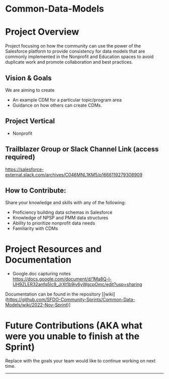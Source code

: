 # Common-Data-Models

# Project Overview
Project focusing on how the community can use the power of the Salesforce platform to provide consistency for data models that are commonly implemented in the Nonprofit and Education spaces to avoid duplicate work and promote collaboration and best practices.

## Vision & Goals
We are aiming to create 
* An example CDM for a particular topic/program area 
* Guidance on how others can create CDMs.


## Project Vertical
* Nonprofit

## Trailblazer Group or Slack Channel Link (access required)
https://salesforce-external.slack.com/archives/C046MNL1KM5/p1666119279308909

## How to Contribute:
Share your knowledge and skills with any of the following: 
* Proficiency building data schemas in Salesforce
* Knowledge of NPSP and PMM data structures
* Ability to prioritize nonprofit data needs
* Familiarity with CDMs
 

# Project Resources and Documentation
* Google.doc capturing notes 
https://docs.google.com/document/d/1Ma8Q-l-UH9ZLER32anfq5lc9_JrXt1b9iy6yWgcpOmc/edit?usp=sharing

Documentation can be found in the repository [[wiki] (https://github.com/SFDO-Community-Sprints/Common-Data-Models/wiki/2022-Nov-Sprint)]





# Future Contributions (AKA what were you unable to finish at the Sprint)
Replace with the goals your team would like to continue working on next time.

***


